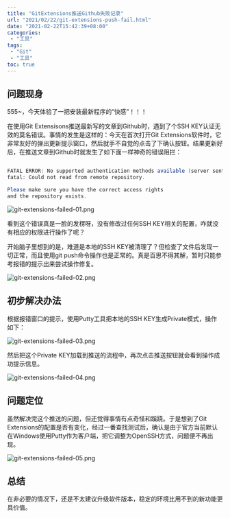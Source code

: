 ```yaml
---
title: "GitExtensions推送Github失败记录"
url: "2021/02/22/git-extensions-push-fail.html"
date: "2021-02-22T15:42:39+08:00"
categories:
 - "工具"
tags:
 - "Git"
 - "工具"
toc: true
---
```


## 问题现身

555~，今天体验了一把安装最新程序的“快感”！！！


在使用Git Extensisons推送最新写的文章到Github时，遇到了个SSH KEY认证无效的莫名错误。事情的发生是这样的：今天在首次打开Git Extensions软件时，它非常友好的弹出更新提示窗口，然后就手不自觉的点击了下确认按钮。结果更新好后，在推送文章到Github时就发生了如下面一样神奇的错误阻拦：

```java

FATAL ERROR: No supported authentication methods available (server sent: publickey)
fatal: Could not read from remote repository.

Please make sure you have the correct access rights
and the repository exists.

```

<!--more-->

![git-extensions-failed-01.png](//lisenhui.gitee.io/imgs/blog/2021/02-22-git-extensions-failed-01.png)


看到这个错误真是一脸的发楞呀，没有修改过任何SSH KEY相关的配置，咋就没有相应的权限进行操作了呢？

开始脑子里想到的是，难道是本地的SSH KEY被清理了？但检查了文件后发现一切正常，而且使用git push命令操作也是正常的。真是百思不得其解，暂时只能参考报错的提示出来尝试操作修复。

![git-extensions-failed-02.png](//lisenhui.gitee.io/imgs/blog/2021/02-22-git-extensions-failed-02.png)

## 初步解决办法

根据报错窗口的提示，使用Putty工具把本地的SSH KEY生成Private模式，操作如下：

![git-extensions-failed-03.png](//lisenhui.gitee.io/imgs/blog/2021/02-22-git-extensions-failed-03.png)

然后把这个Private KEY加载到推送的流程中，再次点击推送按钮就会看到操作成功提示信息。

![git-extensions-failed-04.png](//lisenhui.gitee.io/imgs/blog/2021/02-22-git-extensions-failed-04.png)

## 问题定位

虽然解决完这个推送的问题，但还觉得事情有点奇怪和蹊跷。于是想到了Git Extensions的配置是否有变化，经过一番查找测试后，确认是由于官方当前默认在Windows使用Putty作为客户端，把它调整为OpenSSH方式，问题便不再出现。

![git-extensions-failed-05.png](//lisenhui.gitee.io/imgs/blog/2021/02-22-git-extensions-failed-05.png)

## 总结

在非必要的情况下，还是不太建议升级软件版本，稳定的环境比用不到的新功能更具价值。
